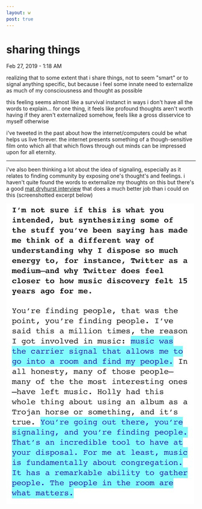 ```yaml
---
layout: w
post: true
---
```

# sharing things

Feb 27, 2019 - 1:18 AM

realizing that to some extent that i share things, not to seem "smart" or to signal anything specific, but because i feel some innate need to externalize as much of my consciousness and thought as possible

this feeling seems almost like a survival instanct in ways i don't have all the words to explain... for one thing, it feels like profound thoughts aren't worth having if they aren't externalized somehow, feels like a gross disservice to myself otherwise

i've tweeted in the past about how the internet/computers could be what helps us live forever. the internet presents something of a though-sensitive film onto which all that which flows through out minds can be impressed upon for all eternity.

---

i've also been thinking a lot about the idea of signaling, especially as it relates to finding community by exposing one's thought's and feelings. i haven't quite found the words to externalize my thoughts on this but there's a good [mat dryhurst interview](https://thecreativeindependent.com/people/philosopher-and-digital-artist-mat-dryhurst-on-redesigning-the-system/) that does a much better job than i could on this (screenshotted excerpt below)

!["mat dryhurst interview screenshot"](dryhurst-interview.jpg)
